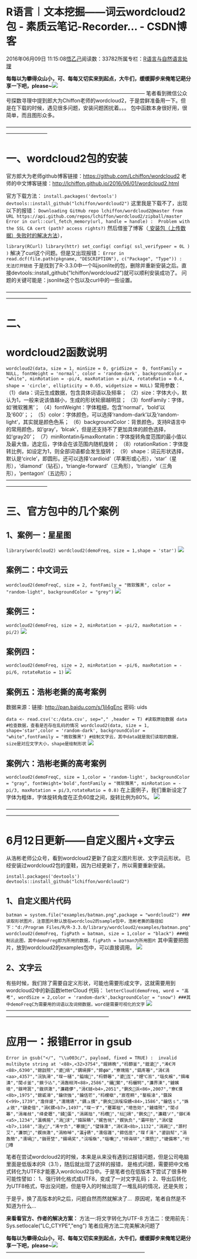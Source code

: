 
# R语言︱文本挖掘——词云wordcloud2包 - 素质云笔记-Recorder... - CSDN博客

2016年06月09日 11:15:08[悟乙己](https://me.csdn.net/sinat_26917383)阅读数：33782所属专栏：[R语言与自然语言处理](https://blog.csdn.net/column/details/13670.html)




**每每以为攀得众山小，可、每每又切实来到起点，大牛们，缓缓脚步来俺笔记葩分享一下吧，please~**![](https://img-blog.csdn.net/20161213101203247)
———————————————————————————
笔者看到微信公众号探数寻理中提到郎大为Chiffon老师的wordcloud2，于是尝鲜准备用一下。但是在下载的时候，遇见很多问题，安装问题困扰着。。。
包中函数本身很好用，很简单，而且图形众多。

————————————————————————————————————————————

# 一、wordcloud2包的安装

官方郎大为老师github博客链接：https://github.com/Lchiffon/wordcloud2
老师的中文博客链接：http://lchiffon.github.io/2016/06/01/wordcloud2.html

官方下载方法：
`install.packages('devtools')
devtools::install_github("lchiffon/wordcloud2")`
这里我是下载不了，出现以下的报错：
`Downloading GitHub repo lchiffon/wordcloud2@master
from URL https://api.github.com/repos/lchiffon/wordcloud2/zipball/master
Error in curl::curl_fetch_memory(url, handle = handle) : 
  Problem with the SSL CA cert (path? access rights?)`
然后借鉴了博客（[ 安装包（上传数据）失败时的解决方法](http://blog.csdn.net/wangishero/article/details/50859670)），

`library(RCurl)
library(httr)
set_config( config( ssl_verifypeer = 0L ) )`
解决了curl这个问题。但是又出现报错：
`Error in read.dcf(file.path(pkgname, "DESCRIPTION"), c("Package", "Type")) : 
  无法打开链结`
于是找到了R-3.3.0中一个叫jsonlite的包，删除并重新安装之后。直接devtools::install_github("lchiffon/wordcloud2")就可以顺利安装成功了。
问题的关键可能是：jsonlite这个包以及curl中的一些设置。

————————————————————————————————————————————


# 二、
# wordcloud2函数说明

`wordcloud2(data, size = 1, minSize = 0, gridSize =  0,
    fontFamily = NULL, fontWeight = 'normal',
    color = 'random-dark', backgroundColor = "white",
    minRotation = -pi/4, maxRotation = pi/4, rotateRatio = 0.4,
    shape = 'circle', ellipticity = 0.65, widgetsize = NULL)`
常用参数：
（1）data：词云生成数据，包含具体词语以及频率；
（2）size：字体大小，默认为1，一般来说该值越小，生成的形状轮廓越明显；
（3）fontFamily：字体，如‘微软雅黑’；
（4）fontWeight：字体粗细，包含‘normal’，‘bold’以及‘600’；；
（5）color：字体颜色，可以选择‘random-dark’以及‘random-light’，其实就是颜色色系；
（6）backgroundColor：背景颜色，支持R语言中的常用颜色，如‘gray’，‘blcak’，但是还支持不了更加具体的颜色选择，如‘gray20’；
（7）minRontatin与maxRontatin：字体旋转角度范围的最小值以及最大值，选定后，字体会在该范围内随机旋转；
（8）rotationRation：字体旋转比例，如设定为1，则全部词语都会发生旋转；
（9）shape：词云形状选择，默认是‘circle’，即圆形。还可以选择‘cardioid’（苹果形或心形），‘star’（星形），‘diamond’（钻石），‘triangle-forward’（三角形），‘triangle’（三角形），‘pentagon’（五边形）；
————————————————————————————————————————————


# 三、官方包中的几个案例

## 1、案例一：星星图

`library(wordcloud2)
wordcloud2(demoFreq, size = 1,shape = 'star')`
![](https://img-blog.csdn.net/20160609110513734)

## 案例二：中文词云

`wordcloud2(demoFreqC, size = 2, fontFamily = "微软雅黑",
           color = "random-light", backgroundColor = "grey")`
![](https://img-blog.csdn.net/20160609110608564)



## 案例三：

`wordcloud2(demoFreq, size = 2, minRotation = -pi/2, maxRotation = -pi/2)`
![](https://img-blog.csdn.net/20160609110848301)

## 案例四：

`wordcloud2(demoFreq, size = 2, minRotation = -pi/6, maxRotation = -pi/6,
  rotateRatio = 1)`
![](https://img-blog.csdn.net/20160609110921893)


## 案例五：浩彬老撕的高考案例

数据来源：链接: http://pan.baidu.com/s/1jI4gEnc 密码: uids

`data <- read.csv('c:/data.csv', sep="," ,header = T)
#读取原始数据
data
#检查数据，查看是否存在乱码的情况
wordcloud2(data, size = 1, shape='star',color = 'random-dark',
backgroundColor = "white",fontFamily = "微软雅黑")
#绘制文字云，其中data就是我们读取的数据，size是对应文字大小，shape是绘制形状`
![](https://img-blog.csdn.net/20160609111046659)




## 案例六：浩彬老撕的高考案例


`wordcloud2(demoFreqC, size = 1,color = 'random-light',
backgroundColor = "gray", fontWeight='bold',fontFamily = "微软雅黑",
minRotation = -pi/3, maxRotation = pi/3,rotateRatio = 0.8)`
在上面例子，我们重新设定了字体为粗体，字体旋转角度在正负60度之间，旋转比例为80%。
![](https://img-blog.csdn.net/20160609111137894)


——————————————————————————————————————————————————————————

# 6月12日更新——自定义图片+文字云

从浩彬老师公众号，看到wordcloud2更新了自定义图片形状、文字词云形状。
已经安装过wordcloud2包的童鞋，因为已经更新了，所以需要重新安装。

`install.packages('devtools')
devtools::install_github("lchiffon/wordcloud2")`

## 1、自定义图片代码

`batman = system.file("examples/batman.png",package = "wordcloud2")
###读取形状图片，注意图片默认放在wordclou2的sample包中，浩彬老撕的路径如下："d:/Program Files/R/R-3.3.0/library/wordcloud2/examples/batman.png"
wordcloud2(demoFreq, figPath = batman, size = 1,color = "black")
###绘制云此图，其中demoFreg即为所用的数据，figPath = batman为所用图片`
其中需要把图片，放到wordcloud2的examples包中，可以直接调用。
![](https://img-blog.csdn.net/20160612153429512)



## 2、文字云
有些时候，我们除了需要自定义形状，可能也需要形成文字，这就需要用到wordcloud2中的新函数letterCloud
代码：
`letterCloud(demoFreq, word = "高考", wordSize = 2,color = 'random-dark',backgroundColor = "snow")
###其中demoFreqC为需要用的词语以及词频数据，word是需要可视化的文字`
![](https://img-blog.csdn.net/20160612153515731)
————————————————————————————————————————————————————————

# 应用一：报错Error in gsub

`Error in gsub("</", "\\u003c/", payload, fixed = TRUE) : 
  invalid multibyte string at '<88>,<32>3754","鍟婂晩","杩欎釜","鍠滄","浠€涔<88>,6390","鎴戠殑","鍙埍","鍝堝搱","鍗фЫ","寮瑰箷","鎬庝箞","涓€涓<aa>,4357","浣犱滑","琛ㄧ櫧","鎰熻","杩欎箞","鍙互","娌℃湁","瑙夊緱","鍓嶉潰","閭ｄ釜","鐭ラ亾","涓轰粈涔<88>,2586","鑷繁","杩欐牱","濂界湅","鐪嬪埌","鎵垮寘","鍑烘潵","濂藉儚","涓€鐩<b4>,2051","鍘夊浜<86>,2007","寮€濮<8b>,1975","鎴戜滑","鑰佽強","鑰佸笀","杩欓噷","宸茬粡","鐜板湪","鏃跺€<99>,1739","澹伴煶","濡瑰瓙","鍝ュ摜","鍘夊浜嗘垜鐨<84>,1586","鑰佸﹩","姝ょ敓","鏈夌偣","涓€鏍<b7>,1497","琛ㄧず","蹇冪柤","璁告効","鐪熺殑","閭ｄ箞","涓嶉敊","绛夌瓑","鍒蛋","涓嶈兘","杩欑","纭竵","鍘夊","濂藉ソ","鎵€浠<a5>,1234","瀛楀箷","涓浗","鍏跺疄","娓告垙","鍥犱负","灞呯劧","涓€璧<b7>,1168","澶у","浠ヤ负","搴旇","璧锋潵","涓€涓<8b>,1132","涓嶈","灏村艾","濂崇","鍥炴潵","涓栫晫","瀛╁瓙","濡傛灉","鍗佸厓","琛ｆ湇","鍙戠幇","涓轰簡","濡堝","鐖哥埜","鍚堝奖","浣嗘槸","瑙嗛","绯诲垪","濮愬","婕備寒","绗竴`

笔者在尝试wordcloud2的时候，本来是从来没有遇到过报错问题，但是公司电脑里面是低版本的R（3.1），随后就出现了这样的报错， 是格式问题，需要把中文格式转化为UTF8才能塞入wordcloud2当中。于是笔者也在低版本下尝试了很多种可能性譬如：
1、强行转化格式成UTF8，变成了一对文字乱码；
2、导出后转化为UTF8格式，导出没问题，但是导入的时候出现了一堆乱码的情况，还是失败；

于是乎，换了高版本的R之后，问题自然而然就解决了...  原因呢，笔者自然是不知道为什么...

**来看看官方、作者的解决方案：**
方法一:将文字转化为UTF-8
方法二：使用前先：Sys.setlocale("LC_CTYPE","eng")
笔者应用方法二完美解决问题了




**每每以为攀得众山小，可、每每又切实来到起点，大牛们，缓缓脚步来俺笔记葩分享一下吧，please~**![](https://img-blog.csdn.net/20161213101203247)
———————————————————————————


